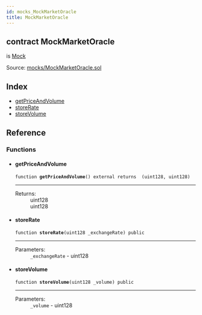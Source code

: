 ```yaml
---
id: mocks_MockMarketOracle
title: MockMarketOracle
---
```


<div class="contract-doc"><div class="contract"><h2 class="contract-header"><span class="contract-kind">contract</span> MockMarketOracle</h2><p class="base-contracts"><span>is</span> <a href="mocks_Mock.html">Mock</a></p><div class="source">Source: <a href="git+https://github.com/frgprotocol/uFragments/blob/v0.0.1/contracts/mocks/MockMarketOracle.sol" target="_blank">mocks/MockMarketOracle.sol</a></div></div><div class="index"><h2>Index</h2><ul><li><a href="mocks_MockMarketOracle.html#getPriceAndVolume">getPriceAndVolume</a></li><li><a href="mocks_MockMarketOracle.html#storeRate">storeRate</a></li><li><a href="mocks_MockMarketOracle.html#storeVolume">storeVolume</a></li></ul></div><div class="reference"><h2>Reference</h2><div class="functions"><h3>Functions</h3><ul><li><div class="item function"><span id="getPriceAndVolume" class="anchor-marker"></span><h4 class="name">getPriceAndVolume</h4><div class="body"><code class="signature">function <strong>getPriceAndVolume</strong><span>() </span><span>external </span><span>returns  (uint128, uint128) </span></code><hr/><dl><dt><span class="label-return">Returns:</span></dt><dd>uint128</dd><dd>uint128</dd></dl></div></div></li><li><div class="item function"><span id="storeRate" class="anchor-marker"></span><h4 class="name">storeRate</h4><div class="body"><code class="signature">function <strong>storeRate</strong><span>(uint128 _exchangeRate) </span><span>public </span></code><hr/><dl><dt><span class="label-parameters">Parameters:</span></dt><dd><div><code>_exchangeRate</code> - uint128</div></dd></dl></div></div></li><li><div class="item function"><span id="storeVolume" class="anchor-marker"></span><h4 class="name">storeVolume</h4><div class="body"><code class="signature">function <strong>storeVolume</strong><span>(uint128 _volume) </span><span>public </span></code><hr/><dl><dt><span class="label-parameters">Parameters:</span></dt><dd><div><code>_volume</code> - uint128</div></dd></dl></div></div></li></ul></div></div></div>

